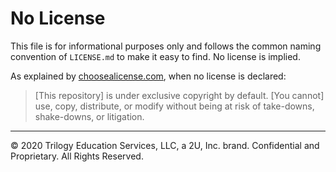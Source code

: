 # No License

This file is for informational purposes only and follows the common naming convention of `LICENSE.md` to make it easy to find. No license is implied.

As explained by [choosealicense.com](https://choosealicense.com/no-permission/), when no license is declared:

> [This repository] is under exclusive copyright by default. [You cannot] use, copy, distribute, or modify without being at risk of take-downs, shake-downs, or litigation.

---

© 2020 Trilogy Education Services, LLC, a 2U, Inc. brand. Confidential and Proprietary. All Rights Reserved.
